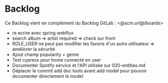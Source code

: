# Backlog

Ce Backlog vient en complément du Backlog GitLab : <@scm.url@/boards>

- re ecrire avec spring webflux
- search album => artist required => check sur front
- ROLE_USER ne peut pas modifier les favoris d'un autre utilisateur => améliorer la sécurité
- Ajout champ popularity + genre
- Test cypress pour home connecté en user
- Documenter Spotify service et l'API utilisée sur 020-entities.md
- Déplacer le commit add doc tools avant add model pour pouvoir documenter directement le model